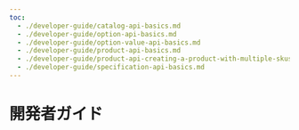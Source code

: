 ```yaml
---
toc:
  - ./developer-guide/catalog-api-basics.md
  - ./developer-guide/option-api-basics.md
  - ./developer-guide/option-value-api-basics.md
  - ./developer-guide/product-api-basics.md
  - ./developer-guide/product-api-creating-a-product-with-multiple-skus.md
  - ./developer-guide/specification-api-basics.md
---
```

# 開発者ガイド


